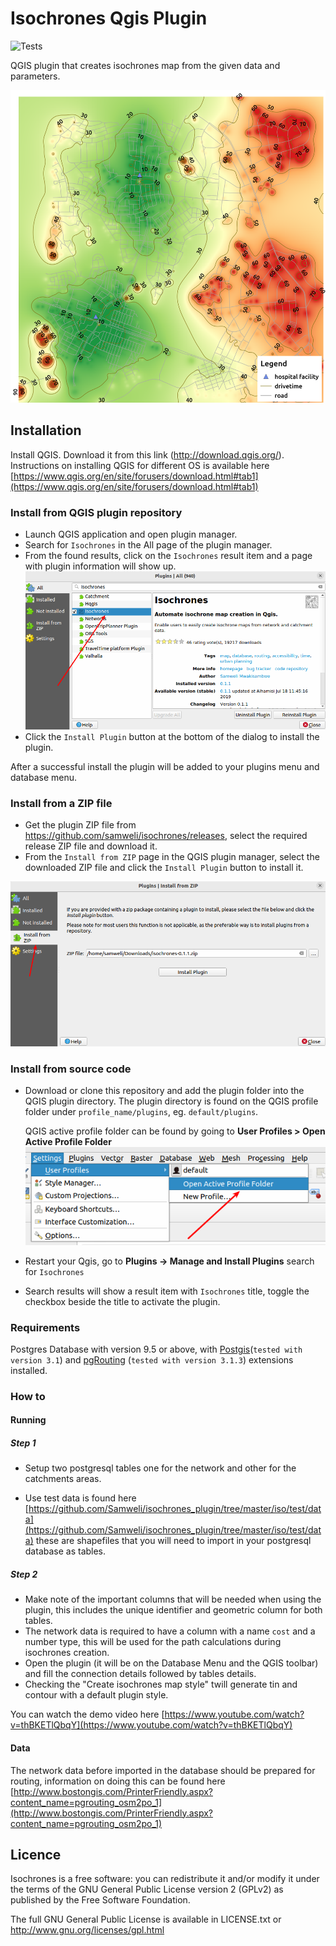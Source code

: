 Isochrones Qgis Plugin
=======

![Tests](https://github.com/samweli/isochrones/actions/workflows/test.yaml/badge.svg)


QGIS plugin that creates isochrones map from the given data and parameters.

<img src="resources/img/examples/isochrone.png" width="600" height="500" alt="Isochrone example" />

## Installation

Install QGIS. Download it from this link (http://download.qgis.org/). Instructions on installing QGIS for 
different OS is available here [https://www.qgis.org/en/site/forusers/download.html#tab1](https://www.qgis.org/en/site/forusers/download.html#tab1)

### Install from QGIS plugin repository

- Launch QGIS application and open plugin manager.
- Search for `Isochrones` in the All page of the plugin manager.
- From the found results, click on the `Isochrones` result item and a page with plugin information will show up.
     ![Isochrones result item](resources/img/examples/isochrones_plugin_result.png)
- Click the `Install Plugin` button at the bottom of the dialog to install the plugin.

After a successful install the plugin will be added to your plugins menu and database menu.

### Install from a ZIP file
- Get the plugin ZIP file from https://github.com/samweli/isochrones/releases, 
  select the required release ZIP file and download it. 
- From the `Install from ZIP` page in the QGIS plugin manager, 
  select the downloaded ZIP file and click the `Install Plugin` button to install it.

![Install from zip option](resources/img/examples/install_from_zip.png)

### Install from source code

- Download or clone this repository and add the plugin folder into the QGIS plugin directory.
The plugin directory is found on the QGIS profile folder under `profile_name/plugins`,
 eg. `default/plugins`.
 
  QGIS active profile folder can be found by going to **User Profiles > Open Active Profile Folder**
    ![Active Profile folder](resources/img/examples/active_user_folder.png)

- Restart your Qgis, go to **Plugins -> Manage and Install Plugins** search for `Isochrones` 
- Search results will show a result item with `Isochrones` title, toggle the checkbox beside the title to 
  activate the plugin.

### Requirements

Postgres Database with version 9.5 or above, 
with [Postgis](https://postgis.net)(`tested with version 3.1`) and 
[pgRouting](https://pgrouting.org) (`tested with version 3.1.3`)
extensions installed.


### How to

#### Running

##### Step 1
- Setup two postgresql tables one for the network and other for the catchments areas.

- Use test data is found here
  [https://github.com/Samweli/isochrones_plugin/tree/master/iso/test/data](https://github.com/Samweli/isochrones_plugin/tree/master/iso/test/data)
  these are shapefiles that you will need to import in your postgresql database as tables.


##### Step 2

- Make note of the important columns that will be needed when using the plugin, 
  this includes the unique identifier and geometric column for both tables.
- The network data is required to have a column with a name `cost` and a number type, this will be used 
  for the path calculations during isochrones creation.
- Open the plugin (it will be on the Database Menu and the QGIS toolbar) and fill the connection details followed by tables details. 
- Checking the "Create isochrones map style" twill generate tin and contour with a default plugin style.


You can watch the demo video here [https://www.youtube.com/watch?v=thBKETlQbqY](https://www.youtube.com/watch?v=thBKETlQbqY)


#### Data

The network data before imported in the database should be prepared for routing, information on doing this can be found 
here [http://www.bostongis.com/PrinterFriendly.aspx?content_name=pgrouting_osm2po_1](http://www.bostongis.com/PrinterFriendly.aspx?content_name=pgrouting_osm2po_1) 

## Licence

Isochrones is a free software: you can redistribute it and/or modify it under the terms of the GNU General Public License version 2 (GPLv2) as published by the Free Software Foundation.

The full GNU General Public License is available in LICENSE.txt or http://www.gnu.org/licenses/gpl.html


